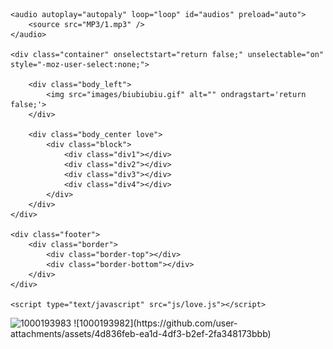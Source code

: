<!DOCTYPE html>
<html lang="en">
<head>
    <meta charset="UTF-8">
    <title>Dear Sun</title>
    <meta name="language" content="en-US">
    <meta name="title" content="Dear Sun">
    <meta name="description" content="Collecting this wasn't easy — your star is my motivation to keep going! Contributions are welcome too.">
    <link rel="icon" type="image/x-icon" href="https://cdn.jsdelivr.net/gh/sun0225SUN/photos/img/20210715233345.png">
    <link rel="stylesheet" href="css/love.css">
</head>


<body>

    <audio autoplay="autopaly" loop="loop" id="audios" preload="auto">
        <source src="MP3/1.mp3" />
    </audio>

    <div class="container" onselectstart="return false;" unselectable="on" style="-moz-user-select:none;">

        <div class="body_left">
            <img src="images/biubiubiu.gif" alt="" ondragstart='return false;'>
        </div>

        <div class="body_center love">
            <div class="block">
                <div class="div1"></div>
                <div class="div2"></div>
                <div class="div3"></div>
                <div class="div4"></div>
            </div>
        </div>
    </div>

    <div class="footer">
        <div class="border">
            <div class="border-top"></div>
            <div class="border-bottom"></div>
        </div>
    </div>

    <script type="text/javascript" src="js/love.js"></script>

</body>

</html><img width="96" alt="1000193983" src="https://github.com/user-attachments/assets/72ad9568-f016-4b59-9924-d03af4cd9c80" />
![1000193982](https://github.com/user-attachments/assets/4d836feb-ea1d-4df3-b2ef-2fa348173bbb)
